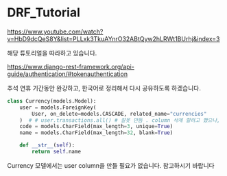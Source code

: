 # DRF_Tutorial

https://www.youtube.com/watch?v=HbD9dcQeS8Y&list=PLLxk3TkuAYnrO32ABtQyw2hLRWt1BUrhj&index=3

해당 튜토리얼을 따라하고 있습니다.

https://www.django-rest-framework.org/api-guide/authentication/#tokenauthentication

추석 연휴 기간동안 완강하고, 한국어로 정리해서 다시 공유하도록 하겠습니다.



```python
class Currency(models.Model):
    user = models.ForeignKey(
        User, on_delete=models.CASCADE, related_name="currencies"
    )  # # user.transactions.all() # 잘못 만듬 . column 삭제 할려고 했으나, dbsqlite는 힘듬
    code = models.CharField(max_length=3, unique=True)
    name = models.CharField(max_length=32, blank=True)

    def __str__(self):
        return self.name

```

Currency 모델에서는 user column을 만들 필요가 없습니다. 참고하시기 바랍니다
